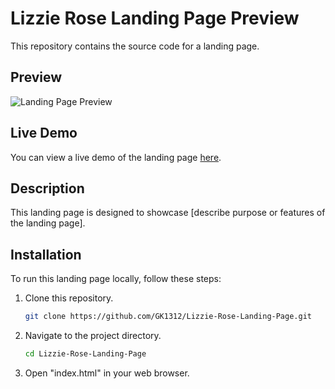 # Lizzie Rose Landing Page Preview

This repository contains the source code for a landing page.

## Preview

![Landing Page Preview](preview.png)

## Live Demo

You can view a live demo of the landing page [here](#).

## Description

This landing page is designed to showcase [describe purpose or features of the landing page].

## Installation

To run this landing page locally, follow these steps:

1. Clone this repository.
   ```bash
   git clone https://github.com/GK1312/Lizzie-Rose-Landing-Page.git

2. Navigate to the project directory.
   ```bash
   cd Lizzie-Rose-Landing-Page

2. Open "index.html" in your web browser.
